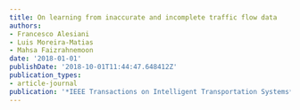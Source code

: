 ```yaml
---
title: On learning from inaccurate and incomplete traffic flow data
authors:
- Francesco Alesiani
- Luis Moreira-Matias
- Mahsa Faizrahnemoon
date: '2018-01-01'
publishDate: '2018-10-01T11:44:47.648412Z'
publication_types:
- article-journal
publication: '*IEEE Transactions on Intelligent Transportation Systems*'
---
```


